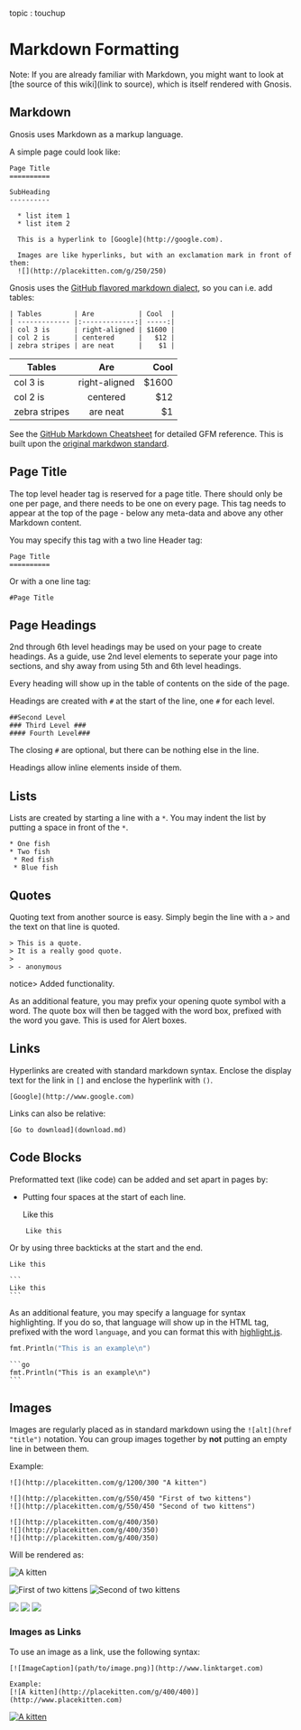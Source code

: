 topic : touchup

Markdown Formatting
===================

Note: If you are already familiar with Markdown, you might want to look at [the source of this wiki](link to source), which is itself rendered with Gnosis.

Markdown
--------
Gnosis uses Markdown as a markup language.

A simple page could look like:

```
Page Title
==========

SubHeading
----------

  * list item 1
  * list item 2

  This is a hyperlink to [Google](http://google.com).

  Images are like hyperlinks, but with an exclamation mark in front of them:
  ![](http://placekitten.com/g/250/250)

```

Gnosis uses the [GitHub flavored markdown dialect](https://help.github.com/articles/github-flavored-markdown/), so you can i.e. add tables:

    | Tables        | Are           | Cool  |
    | ------------- |:-------------:| -----:|
    | col 3 is      | right-aligned | $1600 |
    | col 2 is      | centered      |   $12 |
    | zebra stripes | are neat      |    $1 |

| Tables        | Are           | Cool  |
| ------------- |:-------------:| -----:|
| col 3 is      | right-aligned | $1600 |
| col 2 is      | centered      |   $12 |
| zebra stripes | are neat      |    $1 |

See the [GitHub Markdown Cheatsheet](https://help.github.com/articles/github-flavored-markdown/) for detailed GFM reference. This is built upon the [original markdwon standard](http://daringfireball.net/projects/markdown/syntax).

Page Title
----------

The top level header tag is reserved for a page title. There should only be one per page, and there needs to be one on every page. This tag needs to appear at the top of the page - below any meta-data and above any other Markdown content.

You may specify this tag with a two line Header tag:

```nohighlight
Page Title
==========
```

Or with a one line tag:

```nohighlight
#Page Title
```

Page Headings
-------------

2nd through 6th level headings may be used on your page to create headings. As a guide, use 2nd level elements to seperate your page into sections, and shy away from using 5th and 6th level headings.

Every heading will show up in the table of contents on the side of the page.

Headings are created with `#` at the start of the line, one `#` for each level.

```nohighlight
##Second Level
### Third Level ###
#### Fourth Level###
```

The closing `#` are optional, but there can be nothing else in the line.

Headings allow inline elements inside of them.

Lists
-----

Lists are created by starting a line with a `*`. You may indent the list by putting a space in front of the `*`.

```nohighlight
* One fish
* Two fish
 * Red fish
 * Blue fish
```

Quotes
------

Quoting text from another source is easy. Simply begin the line with a `>` and the text on that line is quoted.

```nohighlight
> This is a quote.
> It is a really good quote.
>
> - anonymous
```

notice> Added functionality.

As an additional feature, you may prefix your opening quote symbol with a word. The quote box will then be tagged with the word box, prefixed with the word you gave. This is used for Alert boxes.


Links
-----

Hyperlinks are created with standard markdown syntax. Enclose the display text for the link in `[]` and enclose the hyperlink with `()`.

    [Google](http://www.google.com)

Links can also be relative:

    [Go to download](download.md)

Code Blocks
-----------

Preformatted text (like code) can be added and set apart in pages by:

* Putting four spaces at the start of each line.

    Like this

```nohighlight
    Like this
```

Or by using three backticks at the start and the end.

```
Like this
```

    ```
    Like this
    ```

As an additional feature, you may specify a language for syntax highlighting. If you do so, that language will show up in the HTML tag, prefixed with the word `language`, and you can format this with [highlight.js](https://highlightjs.org).

```go
fmt.Println("This is an example\n")
```

    ```go
    fmt.Println("This is an example\n")
    ```

Images
-------

Images are regularly placed as in standard markdown using the `![alt](href "title")` notation. You can group images together by __not__ putting an empty line in between them.

Example:

    ![](http://placekitten.com/g/1200/300 "A kitten")

    ![](http://placekitten.com/g/550/450 "First of two kittens")
    ![](http://placekitten.com/g/550/450 "Second of two kittens")

    ![](http://placekitten.com/g/400/350)
    ![](http://placekitten.com/g/400/350)
    ![](http://placekitten.com/g/400/350)

Will be rendered as:

![](http://placekitten.com/g/1200/300 "A kitten")

![](http://placekitten.com/g/550/450 "First of two kittens")
![](http://placekitten.com/g/550/450 "Second of two kittens")

![](http://placekitten.com/g/400/350)
![](http://placekitten.com/g/400/350)
![](http://placekitten.com/g/400/350)

### Images as Links

To use an image as a link, use the following syntax:

    [![ImageCaption](path/to/image.png)](http://www.linktarget.com)

    Example:
    [![A kitten](http://placekitten.com/g/400/400)](http://www.placekitten.com)

[![A kitten](http://placekitten.com/g/400/400)](http://www.placekitten.com)